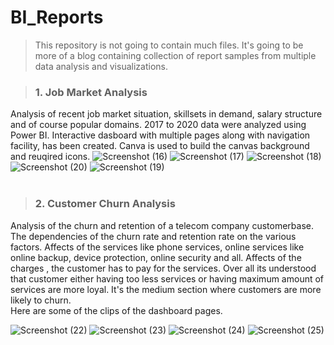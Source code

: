 # BI_Reports
> This repository is not going to contain much files. It's going to be more of a blog containing collection of report samples from multiple data analysis and visualizations.

> ### 1. Job Market Analysis
Analysis of recent job market situation, skillsets in demand, salary structure and of course popular domains. 2017 to 2020 data were analyzed using Power BI. Interactive dasboard with multiple pages along with navigation facility, has been created. Canva is used to build the canvas background and reuqired icons. 
![Screenshot (16)](https://user-images.githubusercontent.com/78749034/212713612-f4a12ba8-4ac0-4871-9a3f-e92f680e09ae.png)
![Screenshot (17)](https://user-images.githubusercontent.com/78749034/212713665-35351ee4-4626-4692-bbab-297299d0e41f.png)
![Screenshot (18)](https://user-images.githubusercontent.com/78749034/212713953-b96f940c-8db7-4a24-b540-564ee6083a7e.png)
![Screenshot (20)](https://user-images.githubusercontent.com/78749034/212713988-aadd5079-ed0e-41d8-8166-6b196405fe28.png)
![Screenshot (19)](https://user-images.githubusercontent.com/78749034/212713991-154efacb-5907-4e46-8c9c-b0167c3cbff2.png)
<br><br>
> ### 2. Customer Churn Analysis
Analysis of the churn and retention of a telecom company customerbase. The dependencies of the churn rate and retention rate on the various factors. Affects of the services like phone services, online services like online backup, device protection, online security and all. Affects of the charges , the customer has to pay for the services. Over all its understood that customer either having too less services or having maximum amount of services are more loyal. It's the medium section where customers are more likely to churn.<br>
Here are some of the clips of the dashboard pages.<br>

![Screenshot (22)](https://user-images.githubusercontent.com/78749034/213902948-a5a38c76-3c5d-4bfd-b1b9-7c378fbc29a0.png)
![Screenshot (23)](https://user-images.githubusercontent.com/78749034/213902949-a1323dee-8263-4e33-8a19-6019f8ed2d8d.png)
![Screenshot (24)](https://user-images.githubusercontent.com/78749034/213902952-85c40b66-11ab-4f52-a054-6b86c8f2636b.png)
![Screenshot (25)](https://user-images.githubusercontent.com/78749034/213902957-74c9e075-0b3e-42ef-981d-ecaef6b0beeb.png)

